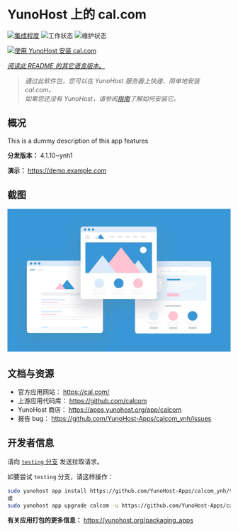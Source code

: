 <!--
注意：此 README 由 <https://github.com/YunoHost/apps/tree/master/tools/readme_generator> 自动生成
请勿手动编辑。
-->

# YunoHost 上的 cal.com

[![集成程度](https://dash.yunohost.org/integration/calcom.svg)](https://dash.yunohost.org/appci/app/calcom) ![工作状态](https://ci-apps.yunohost.org/ci/badges/calcom.status.svg) ![维护状态](https://ci-apps.yunohost.org/ci/badges/calcom.maintain.svg)

[![使用 YunoHost 安装 cal.com](https://install-app.yunohost.org/install-with-yunohost.svg)](https://install-app.yunohost.org/?app=calcom)

*[阅读此 README 的其它语言版本。](./ALL_README.md)*

> *通过此软件包，您可以在 YunoHost 服务器上快速、简单地安装 cal.com。*  
> *如果您还没有 YunoHost，请参阅[指南](https://yunohost.org/install)了解如何安装它。*

## 概况

This is a dummy description of this app features


**分发版本：** 4.1.10~ynh1

**演示：** <https://demo.example.com>

## 截图

![cal.com 的截图](./doc/screenshots/example.jpg)

## 文档与资源

- 官方应用网站： <https://cal.com/>
- 上游应用代码库： <https://github.com/calcom>
- YunoHost 商店： <https://apps.yunohost.org/app/calcom>
- 报告 bug： <https://github.com/YunoHost-Apps/calcom_ynh/issues>

## 开发者信息

请向 [`testing` 分支](https://github.com/YunoHost-Apps/calcom_ynh/tree/testing) 发送拉取请求。

如要尝试 `testing` 分支，请这样操作：

```bash
sudo yunohost app install https://github.com/YunoHost-Apps/calcom_ynh/tree/testing --debug
或
sudo yunohost app upgrade calcom -u https://github.com/YunoHost-Apps/calcom_ynh/tree/testing --debug
```

**有关应用打包的更多信息：** <https://yunohost.org/packaging_apps>
